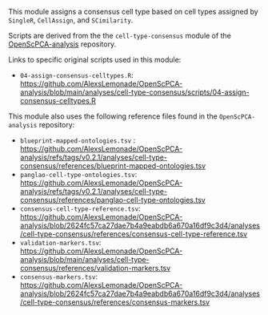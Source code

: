 This module assigns a consensus cell type based on cell types assigned by `SingleR`, `CellAssign`, and `SCimilarity`.

Scripts are derived from the the `cell-type-consensus` module of the [OpenScPCA-analysis](https://github.com/AlexsLemonade/OpenScPCA-analysis) repository.

Links to specific original scripts used in this module:

- `04-assign-consensus-celltypes.R`: <https://github.com/AlexsLemonade/OpenScPCA-analysis/blob/main/analyses/cell-type-consensus/scripts/04-assign-consensus-celltypes.R>

This module also uses the following reference files found in the `OpenScPCA-analysis` repository:

- `blueprint-mapped-ontologies.tsv` : <https://github.com/AlexsLemonade/OpenScPCA-analysis/refs/tags/v0.2.1/analyses/cell-type-consensus/references/blueprint-mapped-ontologies.tsv>
- `panglao-cell-type-ontologies.tsv`: <https://github.com/AlexsLemonade/OpenScPCA-analysis/refs/tags/v0.2.1/analyses/cell-type-consensus/references/panglao-cell-type-ontologies.tsv>
- `consensus-cell-type-reference.tsv`: <https://github.com/AlexsLemonade/OpenScPCA-analysis/blob/2624fc57ca27dae7b4a9eabdb6a670a16df9c3d4/analyses/cell-type-consensus/references/consensus-cell-type-reference.tsv>
- `validation-markers.tsv`: <https://github.com/AlexsLemonade/OpenScPCA-analysis/blob/main/analyses/cell-type-consensus/references/validation-markers.tsv>
- `consensus-markers.tsv`: <https://github.com/AlexsLemonade/OpenScPCA-analysis/blob/2624fc57ca27dae7b4a9eabdb6a670a16df9c3d4/analyses/cell-type-consensus/references/consensus-markers.tsv>
